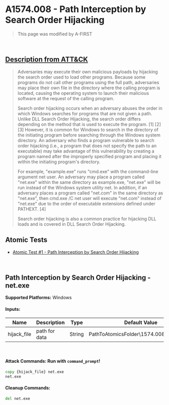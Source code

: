 # A1574.008 - Path Interception by Search Order Hijacking
<blockquote>
This page was modified by A-FIRST
</blockquote>
<br/>

## [Description from ATT&CK](https://attack.mitre.org/techniques/T1574/001)

<blockquote>Adversaries may execute their own malicious payloads by hijacking the search order used to load other programs. Because some programs do not call other programs using the full path, adversaries may place their own file in the directory where the calling program is located, causing the operating system to launch their malicious software at the request of the calling program.

Search order hijacking occurs when an adversary abuses the order in which Windows searches for programs that are not given a path. Unlike DLL Search Order Hijacking, the search order differs depending on the method that is used to execute the program. [1] [2] [3] However, it is common for Windows to search in the directory of the initiating program before searching through the Windows system directory. An adversary who finds a program vulnerable to search order hijacking (i.e., a program that does not specify the path to an executable) may take advantage of this vulnerability by creating a program named after the improperly specified program and placing it within the initiating program's directory.

For example, "example.exe" runs "cmd.exe" with the command-line argument net user. An adversary may place a program called "net.exe" within the same directory as example.exe, "net.exe" will be run instead of the Windows system utility net. In addition, if an adversary places a program called "net.com" in the same directory as "net.exe", then cmd.exe /C net user will execute "net.com" instead of "net.exe" due to the order of executable extensions defined under PATHEXT. [4]

Search order hijacking is also a common practice for hijacking DLL loads and is covered in DLL Search Order Hijacking.</blockquote>

## Atomic Tests

- [Atomic Test #1 - Path Interception by Search Order Hijacking](#Path-Interception-by-Search-Order-Hijacking---net.exe)


<br/>

## Path Interception by Search Order Hijacking - net.exe


**Supported Platforms:** Windows


#### Inputs:
| Name         | Description            | Type   | Default Value   |
| ------------ | ---------------------- | ------ | --------------- |
| hijack_file| path for data | String | PathToAtomicsFolder&#92;1574.008&#92;src&#92;net.exe

<br/>

#### Attack Commands: Run with `command_prompt`!


```cmd
copy {hijack_file} net.exe
net.exe
```

#### Cleanup Commands:
```cmd
del net.exe
```





<br/>
